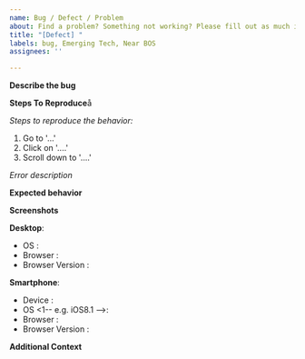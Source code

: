 ```yaml
---
name: Bug / Defect / Problem
about: Find a problem? Something not working? Please fill out as much info as possible.
title: "[Defect] "
labels: bug, Emerging Tech, Near BOS
assignees: ''

---
```


**Describe the bug**

<!-- A clear and concise description of what the bug is. -->

**Steps To Reproduce**å

_Steps to reproduce the behavior:_

1. Go to '...'
2. Click on '....'
3. Scroll down to '....'

_Error description_

**Expected behavior**

<!-- A clear and concise description of what you expected to happen. -->

**Screenshots**

<!-- _If applicable, add screenshots or videos to help explain your problem._ -->

**Desktop**: <!-- please complete the following information -->
* OS <!-- e.g. iOS -->: 
* Browser <!-- e.g. chrome, safari -->: 
* Browser Version <!-- e.g. 22 -->: 

**Smartphone**: <!-- please complete the following information -->
* Device <!-- e.g. iPhone6 -->: 
* OS <1-- e.g. iOS8.1 -->: 
* Browser <!-- e.g. stock browser, safari -->: 
* Browser Version <!-- e.g. 22 -->: 

**Additional Context**

<!-- Add any other context about the problem here. -->

